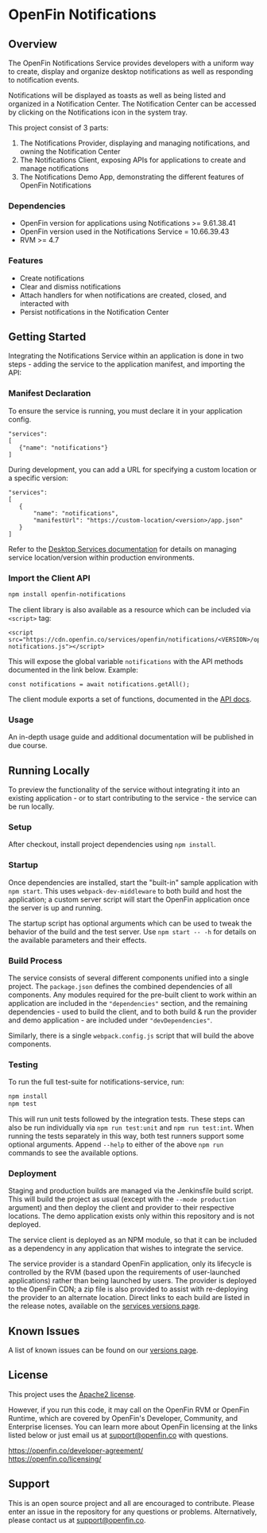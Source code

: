 # OpenFin Notifications


## Overview
The OpenFin Notifications Service provides developers with a uniform way to create, display and organize desktop notifications as well as responding to notification events.

Notifications will be displayed as toasts as well as being listed and organized in a Notification Center. The Notification Center can be accessed by clicking on the Notifications icon in the system tray.

This project consist of 3 parts:
1. The Notifications Provider, displaying and managing notifications, and owning the Notification Center
2. The Notifications Client, exposing APIs for applications to create and manage notifications
3. The Notifications Demo App, demonstrating the different features of OpenFin Notifications

### Dependencies
- OpenFin version for applications using Notifications >= 9.61.38.41
- OpenFin version used in the Notifications Service = 10.66.39.43
- RVM >= 4.7

### Features
* Create notifications
* Clear and dismiss notifications
* Attach handlers for when notifications are created, closed, and interacted with
* Persist notifications in the Notification Center

## Getting Started

Integrating the Notifications Service within an application is done in two steps - adding the service to the application manifest, and importing the API:

### Manifest Declaration
To ensure the service is running, you must declare it in your application config.

```
"services":
[
   {"name": "notifications"}
]
```
During development, you can add a URL for specifying a custom location or a specific version:

```
"services":
[
   {
       "name": "notifications",
       "manifestUrl": "https://custom-location/<version>/app.json"
   }
]
```
Refer to the [Desktop Services documentation](https://developers.openfin.co/docs/desktop-services) for details on managing service location/version within production environments.

### Import the Client API
```bash
npm install openfin-notifications
```

The client library is also available as a resource which can be included via `<script>` tag:
```
<script src="https://cdn.openfin.co/services/openfin/notifications/<VERSION>/openfin-notifications.js"></script>
```
This will expose the global variable `notifications` with the API methods documented in the link below.  Example:
```
const notifications = await notifications.getAll();
```

The client module exports a set of functions, documented in the [API docs](https://cdn.openfin.co/docs/services/notifications/stable/api/).

### Usage
An in-depth usage guide and additional documentation will be published in due course.

## Running Locally

To preview the functionality of the service without integrating it into an existing application - or to start contributing to the service - the service can be run locally.

### Setup
After checkout, install project dependencies using `npm install`.

### Startup
Once dependencies are installed, start the "built-in" sample application with `npm start`. This uses `webpack-dev-middleware` to both build and host the application; a custom server script will start the OpenFin application once the server is up and running.

The startup script has optional arguments which can be used to tweak the behavior of the build and the test server. Use `npm start -- -h` for details on the available parameters and their effects.

### Build Process
The service consists of several different components unified into a single project. The `package.json` defines the combined dependencies of all components. Any modules required for the pre-built client to work within an application are included in the `"dependencies"` section, and the remaining dependencies - used to build the client, and to both build & run the provider and demo application - are included under `"devDependencies"`.

Similarly, there is a single `webpack.config.js` script that will build the above components.

### Testing
To run the full test-suite for notifications-service, run:
```bash
npm install
npm test
```

This will run unit tests followed by the integration tests. These steps can also be run individually via `npm run test:unit` and `npm run test:int`. When running the tests separately in this way, both test runners support some optional arguments. Append `--help` to either of the above `npm run` commands to see the available options.

### Deployment
Staging and production builds are managed via the Jenkinsfile build script. This will build the project as usual (except with the `--mode production` argument) and then deploy the client and provider to their respective locations. The demo application exists only within this repository and is not deployed.

The service client is deployed as an NPM module, so that it can be included as a dependency in any application that wishes to integrate the service.

The service provider is a standard OpenFin application, only its lifecycle is controlled by the RVM (based upon the requirements of user-launched applications) rather than being launched by users. The provider is deployed to the OpenFin CDN; a zip file is also provided to assist with re-deploying the provider to an alternate location. Direct links to each build are listed in the release notes, available on the [services versions page](https://developer.openfin.co/versions/?product=Services).

## Known Issues

A list of known issues can be found on our [versions page](https://developer.openfin.co/versions/?product=Services).

## License

This project uses the [Apache2 license](https://www.apache.org/licenses/LICENSE-2.0).

However, if you run this code, it may call on the OpenFin RVM or OpenFin Runtime, which are covered by OpenFin's Developer, Community, and Enterprise licenses. You can learn more about OpenFin licensing at the links listed below or just email us at support@openfin.co with questions.

https://openfin.co/developer-agreement/  
https://openfin.co/licensing/

## Support

This is an open source project and all are encouraged to contribute.
Please enter an issue in the repository for any questions or problems. Alternatively, please contact us at support@openfin.co.
